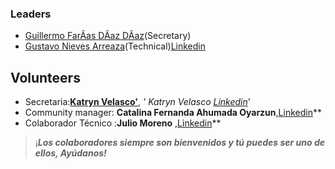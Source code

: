 ### Leaders

* [Guillermo FarÃ­as DÃ­az DÃ­az](mailto:guillermo.farias@owasp.org)(Secretary)
* [Gustavo Nieves Arreaza](mailto:gustavo.nievesarreaza@owasp.org)(Technical)[Linkedin](https://www.linkedin.com/in/gustavo-nieves-arreaza/)

## **Volunteers**

 
  - Secretaria:**[Katryn Velasco'](mailto:katrynvelasco@gmail.com)**, *'
    Katryn Velasco
    [Linkedin](https://www.linkedin.com/in/katrynvelascomaldonado/)*'
  - Community manager: **Catalina Fernanda Ahumada
    Oyarzun**,[Linkedin](https://www.linkedin.com/in/cataahumada/)**
  - Colaborador Técnico :**Julio Moreno**
    ,[Linkedin](https://www.linkedin.com/in/julio-moreno-a3329515/)**

>

> ¡***Los colaboradores siempre son bienvenidos y tú puedes ser uno de
> ellos, Ayúdanos\!***



